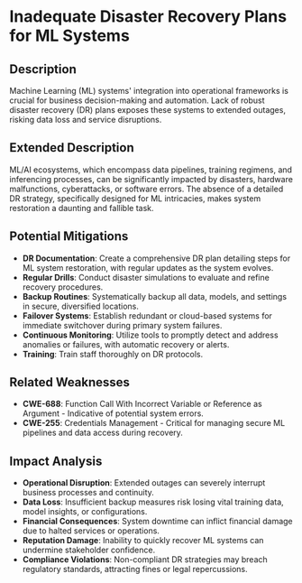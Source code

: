 # Inadequate Disaster Recovery Plans for ML Systems

## Description
Machine Learning (ML) systems' integration into operational frameworks is crucial for business decision-making and automation. Lack of robust disaster recovery (DR) plans exposes these systems to extended outages, risking data loss and service disruptions.

## Extended Description
ML/AI ecosystems, which encompass data pipelines, training regimens, and inferencing processes, can be significantly impacted by disasters, hardware malfunctions, cyberattacks, or software errors. The absence of a detailed DR strategy, specifically designed for ML intricacies, makes system restoration a daunting and fallible task.

## Potential Mitigations

- **DR Documentation**: Create a comprehensive DR plan detailing steps for ML system restoration, with regular updates as the system evolves.
- **Regular Drills**: Conduct disaster simulations to evaluate and refine recovery procedures.
- **Backup Routines**: Systematically backup all data, models, and settings in secure, diversified locations.
- **Failover Systems**: Establish redundant or cloud-based systems for immediate switchover during primary system failures.
- **Continuous Monitoring**: Utilize tools to promptly detect and address anomalies or failures, with automatic recovery or alerts.
- **Training**: Train staff thoroughly on DR protocols.

## Related Weaknesses

- **CWE-688**: Function Call With Incorrect Variable or Reference as Argument - Indicative of potential system errors.
- **CWE-255**: Credentials Management - Critical for managing secure ML pipelines and data access during recovery.

## Impact Analysis

- **Operational Disruption**: Extended outages can severely interrupt business processes and continuity.
- **Data Loss**: Insufficient backup measures risk losing vital training data, model insights, or configurations.
- **Financial Consequences**: System downtime can inflict financial damage due to halted services or operations.
- **Reputation Damage**: Inability to quickly recover ML systems can undermine stakeholder confidence.
- **Compliance Violations**: Non-compliant DR strategies may breach regulatory standards, attracting fines or legal repercussions.
